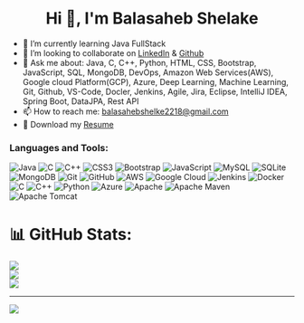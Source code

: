                                                 

<h1 align="center">Hi 👋, I'm Balasaheb Shelake</h1>

- 🌱 I’m currently learning Java FullStack
- 👯 I’m looking to collaborate on [LinkedIn](https://www.linkedin.com/in/shelake-balasaheb-b69b00211) & [Github](https://github.com/Balasaheb2218/Balasaheb2218)
- 💬 Ask me about: Java, C, C++, Python, HTML, CSS, Bootstrap, JavaScript, SQL, MongoDB, DevOps, Amazon Web Services(AWS), Google cloud Platform(GCP), Azure, Deep Learning,
                    Machine Learning, Git, Github, VS-Code, Docler, Jenkins, Agile, Jira, Eclipse, IntelliJ IDEA, Spring Boot, DataJPA, Rest API
- 📫 How to reach me: balasahebshelke2218@gmail.com
- 📄 Download my <a href="https://drive.google.com/file/d/1QMsMcqdVUoCbz_1lyIgNE20NBTHX52rt/view?usp=drivesdk" target="_blank" rel="noreferrer">Resume</a>

<h3 align="left">Languages and Tools:</h3>

![Java](https://img.shields.io/badge/java-%23ED8B00.svg?style=for-the-badge&logo=openjdk&logoColor=white) ![C](https://img.shields.io/badge/c-%2300599C.svg?style=for-the-badge&logo=c&logoColor=white) ![C++](https://img.shields.io/badge/c++-%2300599C.svg?style=for-the-badge&logo=c%2B%2B&logoColor=white) ![CSS3](https://img.shields.io/badge/css3-%231572B6.svg?style=for-the-badge&logo=css3&logoColor=white) ![Bootstrap](https://img.shields.io/badge/bootstrap-%238511FA.svg?style=for-the-badge&logo=bootstrap&logoColor=white) ![JavaScript](https://img.shields.io/badge/javascript-%23323330.svg?style=for-the-badge&logo=javascript&logoColor=%23F7DF1E) ![MySQL](https://img.shields.io/badge/mysql-4479A1.svg?style=for-the-badge&logo=mysql&logoColor=white) ![SQLite](https://img.shields.io/badge/sqlite-%2307405e.svg?style=for-the-badge&logo=sqlite&logoColor=white) ![MongoDB](https://img.shields.io/badge/MongoDB-%234ea94b.svg?style=for-the-badge&logo=mongodb&logoColor=white) ![Git](https://img.shields.io/badge/git-%23F05033.svg?style=for-the-badge&logo=git&logoColor=white) ![GitHub](https://img.shields.io/badge/github-%23121011.svg?style=for-the-badge&logo=github&logoColor=white) ![AWS](https://img.shields.io/badge/AWS-%23FF9900.svg?style=for-the-badge&logo=amazon-aws&logoColor=white) ![Google Cloud](https://img.shields.io/badge/GoogleCloud-%234285F4.svg?style=for-the-badge&logo=google-cloud&logoColor=white) ![Jenkins](https://img.shields.io/badge/jenkins-%232C5263.svg?style=for-the-badge&logo=jenkins&logoColor=white) ![Docker](https://img.shields.io/badge/docker-%230db7ed.svg?style=for-the-badge&logo=docker&logoColor=white) ![C](https://img.shields.io/badge/c-%2300599C.svg?style=for-the-badge&logo=c&logoColor=white) ![C++](https://img.shields.io/badge/c++-%2300599C.svg?style=for-the-badge&logo=c%2B%2B&logoColor=white) ![Python](https://img.shields.io/badge/python-3670A0?style=for-the-badge&logo=python&logoColor=ffdd54) ![Azure](https://img.shields.io/badge/azure-%230072C6.svg?style=for-the-badge&logo=microsoftazure&logoColor=white) ![Apache](https://img.shields.io/badge/apache-%23D42029.svg?style=for-the-badge&logo=apache&logoColor=white) ![Apache Maven](https://img.shields.io/badge/Apache%20Maven-C71A36?style=for-the-badge&logo=Apache%20Maven&logoColor=white) ![Apache Tomcat](https://img.shields.io/badge/apache%20tomcat-%23F8DC75.svg?style=for-the-badge&logo=apache-tomcat&logoColor=black)
# 📊 GitHub Stats:
![](https://github-readme-stats.vercel.app/api?username=Balasaheb2218&theme=dark&hide_border=false&include_all_commits=false&count_private=false)<br/>
![](https://nirzak-streak-stats.vercel.app/?user=Balasaheb2218&theme=dark&hide_border=false)<br/>
![](https://github-readme-stats.vercel.app/api/top-langs/?username=Balasaheb2218&theme=dark&hide_border=false&include_all_commits=false&count_private=false&layout=compact)

---
[![](https://visitcount.itsvg.in/api?id=Balasaheb2218&icon=0&color=0)](https://visitcount.itsvg.in)

<!-- Proudly created with GPRM ( https://gprm.itsvg.in ) -->

